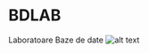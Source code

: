 # BDLAB
Laboratoare Baze de date
![alt text](https://www.faceofit.com/wp-content/uploads/2016/02/SQL-Server-Icon.jpg)
